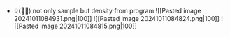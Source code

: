 - 💡(🎲🌲)
not only sample but density from program
![[Pasted image 20241011084931.png|100]]
![[Pasted image 20241011084824.png|100]]
![[Pasted image 20241011084815.png|100]]
